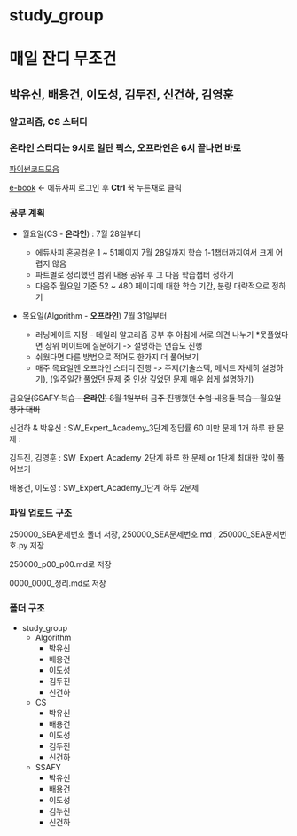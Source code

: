 # study_group

# 매일 잔디 무조건
## 박유신, 배용건, 이도성, 김두진, 신건하, 김영훈
### 알고리즘, CS 스터디
### 온라인 스터디는 9시로 일단 픽스, 오프라인은 6시 끝나면 바로

[파이썬코드모음](https://codesol.how-to.best/doc/python)

[e-book](https://ssafy5.dkyobobook.co.kr/main.ink) <- 에듀사피 로그인 후 **Ctrl** 꾹 누른채로 클릭

### 공부 계획
- 월요일(CS - **온라인**) : 7월 28일부터
  - 에듀사피 혼공컴운 1 ~ 51페이지 7월 28일까지 학습 1-1챕터까지여서 크게 어렵지 않음
  - 파트별로 정리했던 범위 내용 공유 후 그 다음 학습챕터 정하기
  - 다음주 월요일 기준 52 ~ 480 페이지에 대한 학습 기간, 분량 대략적으로 정하기

- 목요일(Algorithm - **오프라인**) 7월 31일부터
  - 러닝메이트 지정 - 데일리 알고리즘 공부 후 아침에 서로 의견 나누기 *못풀었다면 상위 메이트에 질문하기 -> 설명하는 연습도 진행
  - 쉬웠다면 다른 방법으로 적어도 한가지 더 풀어보기
  - 매주 목요일엔 오프라인 스터디 진행 -> 주제(기술스텍, 메서드 자세히 설명하기), (일주일간 풀었던 문제 중 인상 깊었던 문제 매우 쉽게 설명하기)
 
~~금요일(SSAFY 복습 - **온라인**) 8월 1일부터~~
~~금주 진행했던 수업 내용들 복습 - 월요일 평가 대비~~

신건하 & 박유신 : SW_Expert_Academy_3단계 정답률 60 미만 문제 1개 하루 한 문제 : 

김두진, 김영훈 : SW_Expert_Academy_2단계 하루 한 문제 or 1단계 최대한 많이 풀어보기 

배용건, 이도성 : SW_Expert_Academy_1단계 하루 2문제

### 파일 업로드 구조
250000_SEA문제번호 폴더 저장, 250000_SEA문제번호.md , 250000_SEA문제번호.py 저장

250000_p00_p00.md로 저장

0000_0000_정리.md로 저장

### 폴더 구조
- study_group
  - Algorithm
    - 박유신
    - 배용건
    - 이도성
    - 김두진
    - 신건하
  - CS
    - 박유신
    - 배용건
    - 이도성
    - 김두진
    - 신건하
  - SSAFY
    - 박유신
    - 배용건
    - 이도성
    - 김두진
    - 신건하
